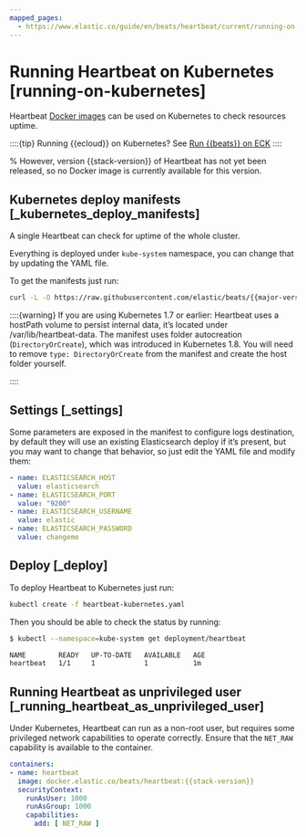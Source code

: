```yaml
---
mapped_pages:
  - https://www.elastic.co/guide/en/beats/heartbeat/current/running-on-kubernetes.html
---
```


# Running Heartbeat on Kubernetes [running-on-kubernetes]

Heartbeat [Docker images](/reference/heartbeat/running-on-docker.md) can be used on Kubernetes to check resources uptime.

::::{tip}
Running {{ecloud}} on Kubernetes? See [Run {{beats}} on ECK](docs-content://deploy-manage/deploy/cloud-on-k8s/beats.md)
::::


% However, version {{stack-version}} of Heartbeat has not yet been released, so no Docker image is currently available for this version.


## Kubernetes deploy manifests [_kubernetes_deploy_manifests]

A single Heartbeat can check for uptime of the whole cluster.

Everything is deployed under `kube-system` namespace, you can change that by updating the YAML file.

To get the manifests just run:

```sh subs=true
curl -L -O https://raw.githubusercontent.com/elastic/beats/{{major-version}}/deploy/kubernetes/heartbeat-kubernetes.yaml
```

::::{warning}
If you are using Kubernetes 1.7 or earlier: Heartbeat uses a hostPath volume to persist internal data, it’s located under /var/lib/heartbeat-data. The manifest uses folder autocreation (`DirectoryOrCreate`), which was introduced in Kubernetes 1.8. You will need to remove `type: DirectoryOrCreate` from the manifest and create the host folder yourself.

::::



## Settings [_settings]

Some parameters are exposed in the manifest to configure logs destination, by default they will use an existing Elasticsearch deploy if it’s present, but you may want to change that behavior, so just edit the YAML file and modify them:

```yaml
- name: ELASTICSEARCH_HOST
  value: elasticsearch
- name: ELASTICSEARCH_PORT
  value: "9200"
- name: ELASTICSEARCH_USERNAME
  value: elastic
- name: ELASTICSEARCH_PASSWORD
  value: changeme
```


## Deploy [_deploy]

To deploy Heartbeat to Kubernetes just run:

```sh
kubectl create -f heartbeat-kubernetes.yaml
```

Then you should be able to check the status by running:

```sh
$ kubectl --namespace=kube-system get deployment/heartbeat

NAME        READY   UP-TO-DATE   AVAILABLE   AGE
heartbeat   1/1     1            1           1m
```


## Running Heartbeat as unprivileged user [_running_heartbeat_as_unprivileged_user]

Under Kubernetes, Heartbeat can run as a non-root user, but requires some privileged network capabilities to operate correctly. Ensure that the `NET_RAW` capability is available to the container.

```yaml subs=true
containers:
- name: heartbeat
  image: docker.elastic.co/beats/heartbeat:{{stack-version}}
  securityContext:
    runAsUser: 1000
    runAsGroup: 1000
    capabilities:
      add: [ NET_RAW ]
```


